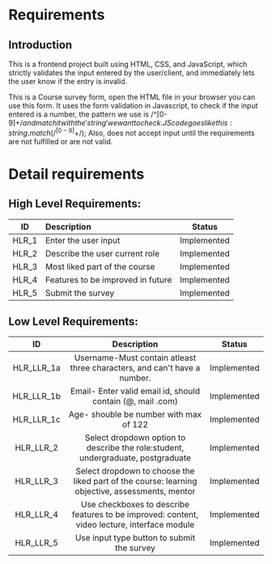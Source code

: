 # Requirements
## Introduction
This is a frontend project built using HTML, CSS, and JavaScript, which strictly validates the input entered by the user/client, and immediately lets the user know if the entry is invalid.

This is a Course survey form, open the HTML file in your browser you can use this form. It uses the form validation in Javascript, to check if the input entered is a number, the pattern we use is /^[0-9]+$/ and match it with the 'string' we want to check. JS code goes like this: string.match(/^[0-9]+$/);
Also, does not accept input until the requirements are not fulfilled or are not valid.


# Detail requirements
## High Level Requirements:
|ID      | Description                                     | Status            |
|:---:   | :-----------------------------------------------| :----------------:|
|  HLR_1     |  Enter the user input                       |Implemented        |
|  HLR_2     |  Describe the user current role             |Implemented        |
|  HLR_3     |   Most liked part of the course             |Implemented        |
|  HLR_4     |     Features to be improved in future       |Implemented        |
|  HLR_5     |     Submit the survey                       |Implemented        |
## Low Level Requirements:        
|ID          | Description                                                                                      | Status            |
|:--------:  | :---------------------------------------------------------------------------------------:        | :----------------:|
|  HLR_LLR_1a | Username-Must contain atleast three characters, and can't have a number.                        |Implemented        |
|  HLR_LLR_1b | Email- Enter valid email id, should contain (@, mail .com)                                      |Implemented        |
|  HLR_LLR_1c | Age- shouble be number with max of 122                                                          |Implemented        |
|  HLR_LLR_2  | Select dropdown option to describe the role:student, undergraduate, postgraduate                |Implemented        |
|  HLR_LLR_3  |  Select dropdown to choose the liked part of the course: learning objective, assessments, mentor|Implemented        |
|  HLR_LLR_4  | Use checkboxes to describe features to be improved: content, video lecture, interface module    |Implemented        |
|  HLR_LLR_5  | Use input type button to submit the survey                                                      |Implemented        |




